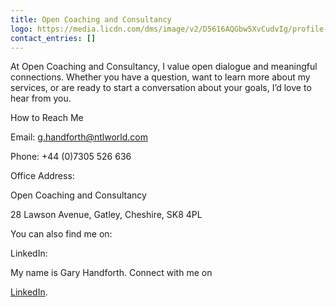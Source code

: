 ```yaml
---
title: Open Coaching and Consultancy
logo: https://media.licdn.com/dms/image/v2/D5616AQGbw5XvCudvIg/profile-displaybackgroundimage-shrink_350_1400/profile-displaybackgroundimage-shrink_350_1400/0/1733125002375?e=1743033600&v=beta&t=PLk2xluD9Z8YEHGlBxQNsEj-SL7T5EYgnfZHYxcPkhg
contact_entries: []
---
```

At Open Coaching and Consultancy, I value open dialogue and meaningful connections. Whether you have a question, want to learn more about my services, or are ready to start a conversation about your goals, I’d love to hear from you.



How to Reach Me

Email: g.handforth@ntlworld.com

Phone: +44 (0)7305 526 636

Office Address:

Open Coaching and Consultancy

28 Lawson Avenue, Gatley, Cheshire, SK8 4PL



You can also find me on:



LinkedIn: <p>

  My name is Gary Handforth. Connect with me on 

  <a href="https://www.linkedin.com/in/gary-handforth-4b6121313" target="_blank" rel="noopener noreferrer">LinkedIn</a>.

</p>